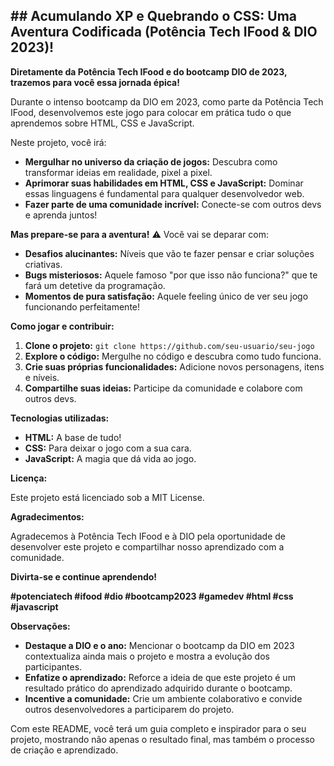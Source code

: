 ## **## Acumulando XP e Quebrando o CSS: Uma Aventura Codificada (Potência Tech IFood & DIO 2023)!**

**Diretamente da Potência Tech IFood e do bootcamp DIO de 2023, trazemos para você essa jornada épica!** 

Durante o intenso bootcamp da DIO em 2023, como parte da Potência Tech IFood, desenvolvemos este jogo para colocar em prática tudo o que aprendemos sobre HTML, CSS e JavaScript. 

Neste projeto, você irá:

* **Mergulhar no universo da criação de jogos:** Descubra como transformar ideias em realidade, pixel a pixel.
* **Aprimorar suas habilidades em HTML, CSS e JavaScript:** Dominar essas linguagens é fundamental para qualquer desenvolvedor web. 
* **Fazer parte de uma comunidade incrível:** Conecte-se com outros devs e aprenda juntos!

**Mas prepare-se para a aventura!** ⚠️ Você vai se deparar com:

* **Desafios alucinantes:** Níveis que vão te fazer pensar e criar soluções criativas. 
* **Bugs misteriosos:** Aquele famoso "por que isso não funciona?" que te fará um detetive da programação.
* **Momentos de pura satisfação:** Aquele feeling único de ver seu jogo funcionando perfeitamente!

**Como jogar e contribuir:**

1. **Clone o projeto:** `git clone https://github.com/seu-usuario/seu-jogo`
2. **Explore o código:** Mergulhe no código e descubra como tudo funciona.
3. **Crie suas próprias funcionalidades:** Adicione novos personagens, itens e níveis.
4. **Compartilhe suas ideias:** Participe da comunidade e colabore com outros devs.

**Tecnologias utilizadas:**

* **HTML:** A base de tudo!
* **CSS:** Para deixar o jogo com a sua cara.
* **JavaScript:** A magia que dá vida ao jogo.

**Licença:**

Este projeto está licenciado sob a MIT License.

**Agradecimentos:**

Agradecemos à Potência Tech IFood e à DIO pela oportunidade de desenvolver este projeto e compartilhar nosso aprendizado com a comunidade.

**Divirta-se e continue aprendendo!**

**#potenciatech #ifood #dio #bootcamp2023 #gamedev #html #css #javascript**

**Observações:**

* **Destaque a DIO e o ano:** Mencionar o bootcamp da DIO em 2023 contextualiza ainda mais o projeto e mostra a evolução dos participantes.
* **Enfatize o aprendizado:** Reforce a ideia de que este projeto é um resultado prático do aprendizado adquirido durante o bootcamp.
* **Incentive a comunidade:** Crie um ambiente colaborativo e convide outros desenvolvedores a participarem do projeto.

Com este README, você terá um guia completo e inspirador para o seu projeto, mostrando não apenas o resultado final, mas também o processo de criação e aprendizado.
